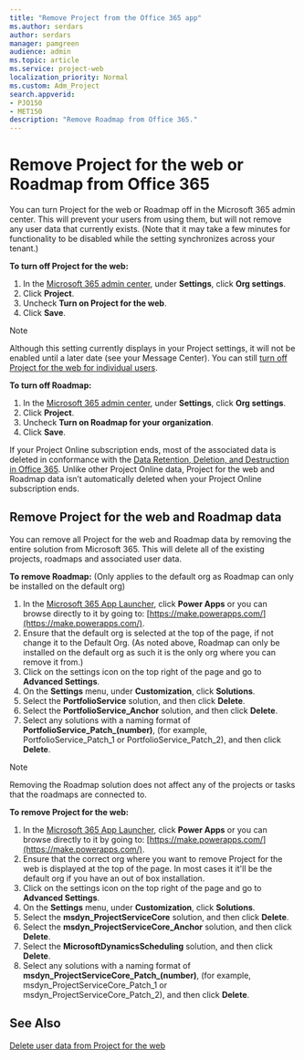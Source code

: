 ```yaml
---
title: "Remove Project from the Office 365 app"
ms.author: serdars
author: serdars
manager: pamgreen
audience: admin
ms.topic: article
ms.service: project-web
localization_priority: Normal
ms.custom: Adm_Project
search.appverid: 
- PJO150
- MET150
description: "Remove Roadmap from Office 365."
---
```


# Remove Project for the web or Roadmap from Office 365

You can turn Project for the web or Roadmap off in the Microsoft 365 admin center. This will prevent your users from using them, but will not remove any user data that currently exists. (Note that it may take a few minutes for functionality to be disabled while the setting synchronizes across your tenant.)

**To turn off Project for the web:**

1. In the [Microsoft 365 admin center](https://admin.microsoft.com), under **Settings**, click **Org settings**.
2. Click **Project**.
3. Uncheck **Turn on Project for the web**.
4. Click **Save**.

> [!NOTE]
> Although this setting currently displays in your Project settings, it will not be enabled until a later date (see your Message Center). You can still [turn off Project for the web for individual users](turn-project-for-the-web-off.md). 

**To turn off Roadmap:**

1. In the [Microsoft 365 admin center](https://admin.microsoft.com), under **Settings**, click **Org settings**.
2. Click **Project**.
3. Uncheck **Turn on Roadmap for your organization**.
4. Click **Save**.

If your Project Online subscription ends, most of the associated data is deleted in conformance with the [Data Retention, Deletion, and Destruction in Office 365](https://docs.microsoft.com/office365/securitycompliance/office-365-data-retention-deletion-and-destruction-overview). Unlike other Project Online data, Project for the web and Roadmap data isn’t automatically deleted when your Project Online subscription ends.

## Remove Project for the web and Roadmap data

You can remove all Project for the web and Roadmap data by removing the entire solution from Microsoft 365. This will delete all of the existing projects, roadmaps and associated user data.

**To remove Roadmap:** (Only applies to the default org as Roadmap can only be installed on the default org)

1. In the [Microsoft 365 App Launcher](https://support.microsoft.com/office/meet-the-microsoft-365-app-launcher-79f12104-6fed-442f-96a0-eb089a3f476a), click **Power Apps** or you can browse directly to it by going to: [https://make.powerapps.com/](https://make.powerapps.com/).
2. Ensure that the default org is selected at the top of the page, if not change it to the Default Org. (As noted above, Roadmap can only be installed on the default org as such it is the only org where you can remove it from.) 
3. Click on the settings icon on the top right of the page and go to **Advanced Settings**.
4. On the **Settings** menu, under **Customization**, click **Solutions**.
5. Select the **PortfolioService** solution, and then click **Delete**.
6. Select the **PortfolioService_Anchor** solution, and then click **Delete**.
7. Select any solutions with a naming format of **PortfolioService_Patch_(number)**, (for example, PortfolioService_Patch_1 or PortfolioService_Patch_2), and then click **Delete**.


> [!NOTE]
> Removing the Roadmap solution does not affect any of the projects or tasks that the roadmaps are connected to.


**To remove Project for the web:**

1. In the [Microsoft 365 App Launcher](https://support.microsoft.com/office/meet-the-microsoft-365-app-launcher-79f12104-6fed-442f-96a0-eb089a3f476a), click **Power Apps** or you can browse directly to it by going to: [https://make.powerapps.com/](https://make.powerapps.com/).
2. Ensure that the correct org where you want to remove Project for the web is displayed at the top of the page. In most cases it it'll be the default org if you have an out of box installation. 
3. Click on the settings icon on the top right of the page and go to **Advanced Settings**.
4. On the **Settings** menu, under **Customization**, click **Solutions**.
5. Select the **msdyn_ProjectServiceCore** solution, and then click **Delete**.
6. Select the **msdyn_ProjectServiceCore_Anchor** solution, and then click **Delete**.
7. Select the **MicrosoftDynamicsScheduling** solution, and then click **Delete**.
8. Select any solutions with a naming format of **msdyn_ProjectServiceCore_Patch_(number)**, (for example, msdyn_ProjectServiceCore_Patch_1 or msdyn_ProjectServiceCore_Patch_2), and then click **Delete**.
## See Also

[Delete user data from Project for the web](delete-user-data-from-project-for-the-web.md)
